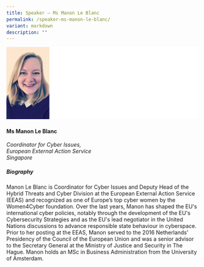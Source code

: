 ```yaml
---
title: Speaker – Ms Manon Le Blanc
permalink: /speaker-ms-manon-le-blanc/
variant: markdown
description: ""
---
```

![](/images/2025%20speakers/manon_le_blanc.png)
#### **Ms Manon Le Blanc**

*Coordinator for Cyber Issues, <br> European External Action Service<br>Singapore*

##### **Biography**
Manon Le Blanc is Coordinator for Cyber Issues and Deputy Head of the Hybrid Threats and Cyber Division at the European External Action Service (EEAS) and recognized as one of Europe’s top cyber women by the Women4Cyber foundation. Over the last years, Manon has shaped the EU's international cyber policies, notably through the development of the EU's Cybersecurity Strategies and as the EU's lead negotiator in the United Nations discussions to advance responsible state behaviour in cyberspace. Prior to her posting at the EEAS, Manon served to the 2016 Netherlands’ Presidency of the Council of the European Union and was a senior advisor to the Secretary General at the Ministry of Justice and Security in The Hague. Manon holds an MSc in Business Administration from the University of Amsterdam.